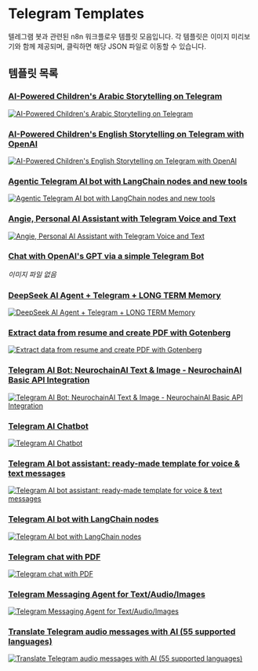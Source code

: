 # Telegram Templates

텔레그램 봇과 관련된 n8n 워크플로우 템플릿 모음입니다. 각 템플릿은 이미지 미리보기와 함께 제공되며, 클릭하면 해당 JSON 파일로 이동할 수 있습니다.

## 템플릿 목록

### [AI-Powered Children's Arabic Storytelling on Telegram](AI-Powered%20Children_s%20Arabic%20Storytelling%20on%20Telegram.json)
[![AI-Powered Children's Arabic Storytelling on Telegram](AI-Powered%20Children_s%20Arabic%20Storytelling%20on%20Telegram.png)](AI-Powered%20Children_s%20Arabic%20Storytelling%20on%20Telegram.json)

### [AI-Powered Children's English Storytelling on Telegram with OpenAI](AI-Powered%20Children_s%20English%20Storytelling%20on%20Telegram%20with%20OpenAI.json)
[![AI-Powered Children's English Storytelling on Telegram with OpenAI](AI-Powered%20Children_s%20English%20Storytelling%20on%20Telegram%20with%20OpenAI.png)](AI-Powered%20Children_s%20English%20Storytelling%20on%20Telegram%20with%20OpenAI.json)

### [Agentic Telegram AI bot with LangChain nodes and new tools](Agentic%20Telegram%20AI%20bot%20with%20with%20LangChain%20nodes%20and%20new%20tools.json)
[![Agentic Telegram AI bot with LangChain nodes and new tools](Agentic%20Telegram%20AI%20bot%20with%20with%20LangChain%20nodes%20and%20new%20tools.png)](Agentic%20Telegram%20AI%20bot%20with%20with%20LangChain%20nodes%20and%20new%20tools.json)

### [Angie, Personal AI Assistant with Telegram Voice and Text](Angie,%20Personal%20AI%20Assistant%20with%20Telegram%20Voice%20and%20Text.json)
[![Angie, Personal AI Assistant with Telegram Voice and Text](Angie,%20Personal%20AI%20Assistant%20with%20Telegram%20Voice%20and%20Text.png)](Angie,%20Personal%20AI%20Assistant%20with%20Telegram%20Voice%20and%20Text.json)

### [Chat with OpenAI's GPT via a simple Telegram Bot](Chat%20with%20OpenAIs%20GPT%20via%20a%20simple%20Telegram%20Bot.json)
*이미지 파일 없음*

### [DeepSeek AI Agent + Telegram + LONG TERM Memory](DeepSeek%20AI%20Agent%20+%20Telegram%20+%20LONG%20TERM%20Memory.json)
[![DeepSeek AI Agent + Telegram + LONG TERM Memory](DeepSeek%20AI%20Agent%20+%20Telegram%20+%20LONG%20TERM%20Memory.png)](DeepSeek%20AI%20Agent%20+%20Telegram%20+%20LONG%20TERM%20Memory.json)

### [Extract data from resume and create PDF with Gotenberg](Extract%20data%20from%20resume%20and%20create%20PDF%20with%20Gotenberg.json)
[![Extract data from resume and create PDF with Gotenberg](Extract%20data%20from%20resume%20and%20create%20PDF%20with%20Gotenberg.png)](Extract%20data%20from%20resume%20and%20create%20PDF%20with%20Gotenberg.json)

### [Telegram AI Bot: NeurochainAI Text & Image - NeurochainAI Basic API Integration](Telegram%20AI%20Bot_%20NeurochainAI%20Text%20&%20Image%20-%20NeurochainAI%20Basic%20API%20Integration.json)
[![Telegram AI Bot: NeurochainAI Text & Image - NeurochainAI Basic API Integration](Telegram%20AI%20Bot_%20NeurochainAI%20Text%20&%20Image%20-%20NeurochainAI%20Basic%20API%20Integration.png)](Telegram%20AI%20Bot_%20NeurochainAI%20Text%20&%20Image%20-%20NeurochainAI%20Basic%20API%20Integration.json)

### [Telegram AI Chatbot](Telegram%20AI%20Chatbot.json)
[![Telegram AI Chatbot](Telegram%20AI%20Chatbot.png)](Telegram%20AI%20Chatbot.json)

### [Telegram AI bot assistant: ready-made template for voice & text messages](Telegram%20AI%20bot%20assistant_%20ready-made%20template%20for%20voice%20&%20text%20messages.json)
[![Telegram AI bot assistant: ready-made template for voice & text messages](Telegram%20AI%20bot%20assistant_%20ready-made%20template%20for%20voice%20&%20text%20messages.png)](Telegram%20AI%20bot%20assistant_%20ready-made%20template%20for%20voice%20&%20text%20messages.json)

### [Telegram AI bot with LangChain nodes](Telegram%20AI%20bot%20with%20LangChain%20nodes.json)
[![Telegram AI bot with LangChain nodes](Telegram%20AI%20bot%20with%20LangChain%20nodes.png)](Telegram%20AI%20bot%20with%20LangChain%20nodes.json)

### [Telegram chat with PDF](Telegram%20chat%20with%20PDF.json)
[![Telegram chat with PDF](Telegram%20chat%20with%20PDF.png)](Telegram%20chat%20with%20PDF.json)

### [Telegram Messaging Agent for Text/Audio/Images](Telegram%20Messaging%20Agent%20for%20Text_Audio_Images.json)
[![Telegram Messaging Agent for Text/Audio/Images](Telegram%20Messaging%20Agent%20for%20Text_Audio_Images.png)](Telegram%20Messaging%20Agent%20for%20Text_Audio_Images.json)

### [Translate Telegram audio messages with AI (55 supported languages)](Translate%20Telegram%20audio%20messages%20with%20AI%20(55%20supported%20languages).json)
[![Translate Telegram audio messages with AI (55 supported languages)](Translate%20Telegram%20audio%20messages%20with%20AI%20(55%20supported%20languages).png)](Translate%20Telegram%20audio%20messages%20with%20AI%20(55%20supported%20languages).json)
